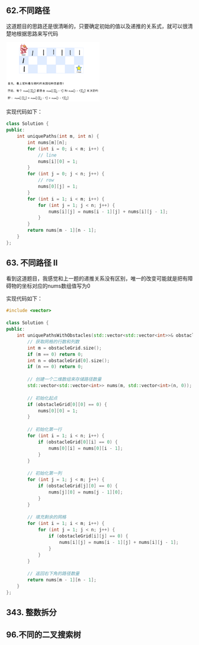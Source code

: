 ## 62.不同路径

这道题目的思路还是很清晰的，只要确定初始的值以及递推的关系式，就可以很清楚地根据思路来写代码

<img src="https://github.com/SorryQin/LeetCode_1th/blob/main/data/3.17.1.png" width="50%">

实现代码如下：

```c++
class Solution {
public:
    int uniquePaths(int m, int n) {
        int nums[m][n];
        for (int i = 0; i < m; i++) {
            // line
            nums[i][0] = 1;
        }
        for (int j = 0; j < n; j++) {
            // row
            nums[0][j] = 1;
        }
        for (int i = 1; i < m; i++) {
            for (int j = 1; j < n; j++) {
                nums[i][j] = nums[i - 1][j] + nums[i][j - 1];
            }
        }
        return nums[m - 1][n - 1];
    }
};
```

## 63. 不同路径 II

看到这道题目，我感觉和上一题的递推关系没有区别，唯一的改变可能就是把有障碍物的坐标对应的nums数组值写为0

实现代码如下：

```c++
#include <vector>

class Solution {
public:
    int uniquePathsWithObstacles(std::vector<std::vector<int>>& obstacleGrid) {
        // 获取网格的行数和列数
        int m = obstacleGrid.size();
        if (m == 0) return 0;
        int n = obstacleGrid[0].size();
        if (n == 0) return 0;

        // 创建一个二维数组来存储路径数量
        std::vector<std::vector<int>> nums(m, std::vector<int>(n, 0));

        // 初始化起点
        if (obstacleGrid[0][0] == 0) {
            nums[0][0] = 1;
        }

        // 初始化第一行
        for (int i = 1; i < n; i++) {
            if (obstacleGrid[0][i] == 0) {
                nums[0][i] = nums[0][i - 1];
            }
        }

        // 初始化第一列
        for (int j = 1; j < m; j++) {
            if (obstacleGrid[j][0] == 0) {
                nums[j][0] = nums[j - 1][0];
            }
        }

        // 填充剩余的网格
        for (int i = 1; i < m; i++) {
            for (int j = 1; j < n; j++) {
                if (obstacleGrid[i][j] == 0) {
                    nums[i][j] = nums[i - 1][j] + nums[i][j - 1];
                }
            }
        }

        // 返回右下角的路径数量
        return nums[m - 1][n - 1];
    }
};
```

## 343. 整数拆分


## 96.不同的二叉搜索树


